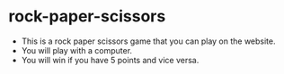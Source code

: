 # rock-paper-scissors

- This is a rock paper scissors game that you can play on the website.
- You will play with a computer.
- You will win if you have 5 points and vice versa.